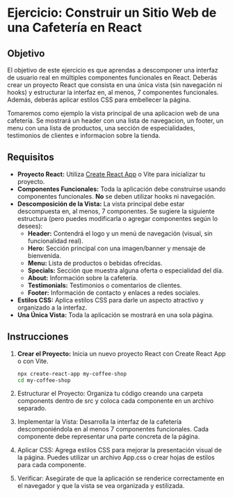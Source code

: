 # Ejercicio: Construir un Sitio Web de una Cafetería en React

## Objetivo

El objetivo de este ejercicio es que aprendas a descomponer una interfaz de usuario real en múltiples componentes funcionales en React. Deberás crear un proyecto React que consista en una única vista (sin navegación ni hooks) y estructurar la interfaz en, al menos, 7 componentes funcionales. Además, deberás aplicar estilos CSS para embellecer la página.

Tomaremos como ejemplo la vista principal de una aplicacion web de una cafetería. Se mostrará un header con una lista de navegacion, un footer, un menu con una lista de productos, una sección de especialidades, testimonios de clientes e informacion sobre la tienda.

## Requisitos

- **Proyecto React:** Utiliza [Create React App](https://create-react-app.dev/) o Vite para inicializar tu proyecto.
- **Componentes Funcionales:** Toda la aplicación debe construirse usando componentes funcionales. **No** se deben utilizar hooks ni navegación.
- **Descomposición de la Vista:** La vista principal debe estar descompuesta en, al menos, 7 componentes. Se sugiere la siguiente estructura (pero puedes modificarla o agregar componentes según lo desees):
    - **Header:** Contendrá el logo y un menú de navegación (visual, sin funcionalidad real).
    - **Hero:** Sección principal con una imagen/banner y mensaje de bienvenida.
    - **Menu:** Lista de productos o bebidas ofrecidas.
    - **Specials:** Sección que muestra alguna oferta o especialidad del día.
    - **About:** Información sobre la cafetería.
    - **Testimonials:** Testimonios o comentarios de clientes.
    - **Footer:** Información de contacto y enlaces a redes sociales.
- **Estilos CSS:** Aplica estilos CSS para darle un aspecto atractivo y organizado a la interfaz.
- **Una Única Vista:** Toda la aplicación se mostrará en una sola página.

## Instrucciones

1. **Crear el Proyecto:** Inicia un nuevo proyecto React con Create React App o con Vite.
   ```bash
   npx create-react-app my-coffee-shop
   cd my-coffee-shop
    ```
   
2. Estructurar el Proyecto: Organiza tu código creando una carpeta components dentro de src y coloca cada componente en un archivo separado.
3. Implementar la Vista: Desarrolla la interfaz de la cafetería descomponiéndola en al menos 7 componentes funcionales. Cada componente debe representar una parte concreta de la página.
4. Aplicar CSS: Agrega estilos CSS para mejorar la presentación visual de la página. Puedes utilizar un archivo App.css o crear hojas de estilos para cada componente.
5. Verificar: Asegúrate de que la aplicación se renderice correctamente en el navegador y que la vista se vea organizada y estilizada.